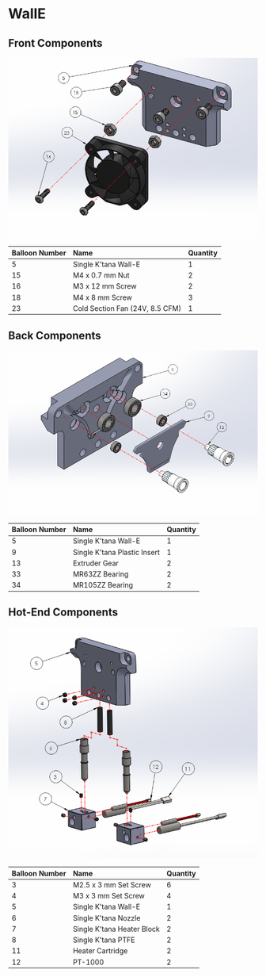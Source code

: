 # WallE

## Front Components

![](../../../../.gitbook/assets/s.-walle-front-components.PNG)

| Balloon Number | Name | Quantity |
| :--- | :--- | :--- |
| 5 | Single K'tana Wall-E | 1 |
| 15 | M4 x 0.7 mm Nut | 2 |
| 16 | M3 x 12 mm Screw | 2 |
| 18 | M4 x 8 mm Screw | 3 |
| 23 | Cold Section Fan \(24V, 8.5 CFM\) | 1 |

## Back Components

![](../../../../.gitbook/assets/s.-walle-back-components.PNG)

| Balloon Number | Name | Quantity |
| :--- | :--- | :--- |
| 5 | Single K'tana Wall-E | 1 |
| 9 | Single K'tana Plastic Insert | 1 |
| 13 | Extruder Gear | 2 |
| 33 | MR63ZZ Bearing | 2 |
| 34 | MR105ZZ Bearing | 2 |

## Hot-End Components

![](../../../../.gitbook/assets/s.-walle-bottom-components.PNG)

| Balloon Number | Name | Quantity |
| :--- | :--- | :--- |
| 3 | M2.5 x 3 mm Set Screw | 6 |
| 4 | M3 x 3 mm Set Screw | 4 |
| 5 | Single K'tana Wall-E | 1 |
| 6 | Single K'tana Nozzle | 2 |
| 7 | Single K'tana Heater Block | 2 |
| 8 | Single K'tana PTFE | 2 |
| 11 | Heater Cartridge | 2 |
| 12 | PT-1000 | 2 |



